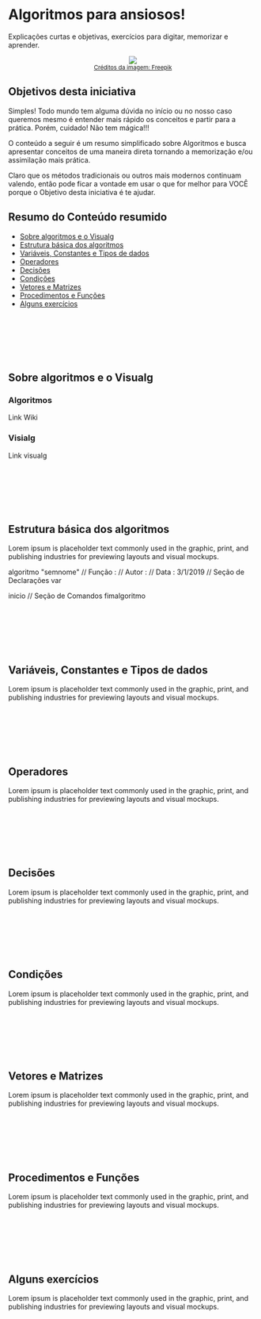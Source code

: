 # Algoritmos para ansiosos!
Explicações curtas e objetivas, exercícios para digitar, memorizar e aprender.


<p align="center">
  <img src="https://image.freepik.com/free-vector/programmers-concept-with-flat-design_23-2147849844.jpg">
  <br>
  <small><a href="https://www.freepik.com/free-vector/programmers-concept-with-flat-design_2456097.htm">Créditos da imagem: Freepik</a></small>
</p>

## Objetivos desta iniciativa
Simples! Todo mundo tem alguma dúvida no início ou no nosso caso queremos mesmo é entender mais rápido os conceitos e partir para a prática. Porém, cuidado! Não tem mágica!!!

O conteúdo a seguir é um resumo simplificado sobre Algoritmos e busca apresentar conceitos de uma maneira direta tornando a memorização e/ou assimilação mais prática.

Claro que os métodos tradicionais ou outros mais modernos continuam valendo, então pode ficar a vontade em usar o que for melhor para VOCÊ porque o Objetivo desta iniciativa é te ajudar.

## Resumo do Conteúdo resumido
* [Sobre algoritmos e o Visualg](#sobre-algoritmos-e-o-Visualg)
* [Estrutura básica dos algoritmos](#estrutura-básica-dos-algoritmos)
* [Variáveis, Constantes e Tipos de dados](#variáveis-constantes-e-tipos-de-dados)
* [Operadores](#operadores)
* [Decisões](#decisões)
* [Condições](#condições)
* [Vetores e Matrizes](#vetores-e-matrizes)
* [Procedimentos e Funções](#procedimentos-e-funções)
* [Alguns exercícios](#alguns-exercÍcios)

<br />
<br />
<br />
<br />
<br />

## Sobre algoritmos e o Visualg
### Algoritmos
Link Wiki
### Visialg
Link visualg

<br />
<br />
<br />
<br />
<br />

## Estrutura básica dos algoritmos
Lorem ipsum is placeholder text commonly used in the graphic, print, and publishing industries for previewing layouts and visual mockups.

algoritmo "semnome"
// Função :
// Autor :
// Data : 3/1/2019
// Seção de Declarações 
var

inicio
// Seção de Comandos 
fimalgoritmo

<br />
<br />
<br />
<br />
<br />

## Variáveis, Constantes e Tipos de dados
Lorem ipsum is placeholder text commonly used in the graphic, print, and publishing industries for previewing layouts and visual mockups.

<br />
<br />
<br />
<br />
<br />

## Operadores
Lorem ipsum is placeholder text commonly used in the graphic, print, and publishing industries for previewing layouts and visual mockups.

<br />
<br />
<br />
<br />
<br />

## Decisões
Lorem ipsum is placeholder text commonly used in the graphic, print, and publishing industries for previewing layouts and visual mockups.

<br />
<br />
<br />
<br />
<br />

## Condições
Lorem ipsum is placeholder text commonly used in the graphic, print, and publishing industries for previewing layouts and visual mockups.

<br />
<br />
<br />
<br />
<br />

## Vetores e Matrizes
Lorem ipsum is placeholder text commonly used in the graphic, print, and publishing industries for previewing layouts and visual mockups.

<br />
<br />
<br />
<br />
<br />

## Procedimentos e Funções
Lorem ipsum is placeholder text commonly used in the graphic, print, and publishing industries for previewing layouts and visual mockups.

<br />
<br />
<br />
<br />
<br />

## Alguns exercícios
Lorem ipsum is placeholder text commonly used in the graphic, print, and publishing industries for previewing layouts and visual mockups.

<br />
<br />
<br />
<br />
<br />
